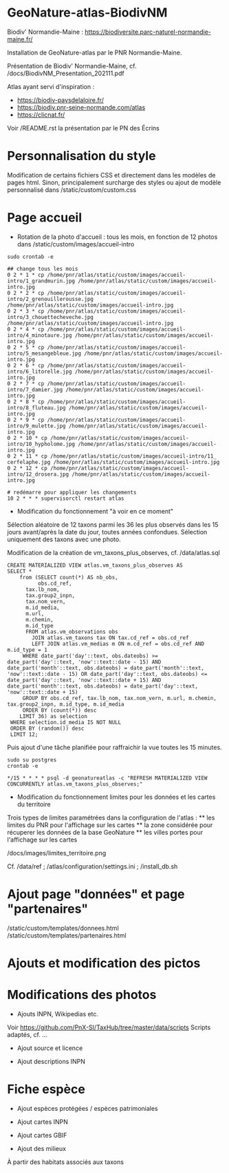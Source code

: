 # GeoNature-atlas-BiodivNM
Biodiv' Normandie-Maine : https://biodiversite.parc-naturel-normandie-maine.fr/

Installation de GeoNature-atlas par le PNR Normandie-Maine.

Présentation de Biodiv' Normandie-Maine, cf. /docs/BiodivNM_Presentation_202111.pdf

Atlas ayant servi d'inspiration :
* https://biodiv-paysdelaloire.fr/
* https://biodiv.pnr-seine-normande.com/atlas
* https://clicnat.fr/

Voir /README.rst la présentation par le PN des Écrins

# Personnalisation du style
Modification de certains fichiers CSS et directement dans les modèles de pages html. 
Sinon, principalement surcharge des styles ou ajout de modèle personnalisé dans /static/custom/custom.css

# Page accueil
* Rotation de la photo d'accueil : tous les mois, en fonction de 12 photos dans /static/custom/images/accueil-intro
```
sudo crontab -e

## change tous les mois
0 2 * 1 * cp /home/pnr/atlas/static/custom/images/accueil-intro/1_grandmurin.jpg /home/pnr/atlas/static/custom/images/accueil-intro.jpg
0 2 * 2 * cp /home/pnr/atlas/static/custom/images/accueil-intro/2_grenouillerousse.jpg /home/pnr/atlas/static/custom/images/accueil-intro.jpg
0 2 * 3 * cp /home/pnr/atlas/static/custom/images/accueil-intro/3_chouettecheveche.jpg /home/pnr/atlas/static/custom/images/accueil-intro.jpg
0 2 * 4 * cp /home/pnr/atlas/static/custom/images/accueil-intro/4_minotaure.jpg /home/pnr/atlas/static/custom/images/accueil-intro.jpg
0 2 * 5 * cp /home/pnr/atlas/static/custom/images/accueil-intro/5_mesangebleue.jpg /home/pnr/atlas/static/custom/images/accueil-intro.jpg
0 2 * 6 * cp /home/pnr/atlas/static/custom/images/accueil-intro/6_litorelle.jpg /home/pnr/atlas/static/custom/images/accueil-intro.jpg
0 2 * 7 * cp /home/pnr/atlas/static/custom/images/accueil-intro/7_damier.jpg /home/pnr/atlas/static/custom/images/accueil-intro.jpg
0 2 * 8 * cp /home/pnr/atlas/static/custom/images/accueil-intro/8_fluteau.jpg /home/pnr/atlas/static/custom/images/accueil-intro.jpg
0 2 * 9 * cp /home/pnr/atlas/static/custom/images/accueil-intro/9_mulette.jpg /home/pnr/atlas/static/custom/images/accueil-intro.jpg
0 2 * 10 * cp /home/pnr/atlas/static/custom/images/accueil-intro/10_hypholome.jpg /home/pnr/atlas/static/custom/images/accueil-intro.jpg
0 2 * 11 * cp /home/pnr/atlas/static/custom/images/accueil-intro/11_ cerfelaphe.jpg /home/pnr/atlas/static/custom/images/accueil-intro.jpg
0 2 * 12 * cp /home/pnr/atlas/static/custom/images/accueil-intro/12_drosera.jpg /home/pnr/atlas/static/custom/images/accueil-intro.jpg

# redémarre pour appliquer les changements
10 2 * * * supervisorctl restart atlas
```

* Modification du fonctionnement "à voir en ce moment"

Sélection aléatoire de 12 taxons parmi les 36 les plus observés dans les 15 jours avant/après la date du jour, 
toutes années confondues. Sélection uniquement des taxons avec une photo.

Modification de la création de vm_taxons_plus_observes, cf. /data/atlas.sql
```
CREATE MATERIALIZED VIEW atlas.vm_taxons_plus_observes AS
SELECT * 
	from (SELECT count(*) AS nb_obs,
          obs.cd_ref,
  	  tax.lb_nom,
  	  tax.group2_inpn,
  	  tax.nom_vern,
  	  m.id_media,
  	  m.url,
  	  m.chemin,
 	  m.id_type
 	  FROM atlas.vm_observations obs
 	    JOIN atlas.vm_taxons tax ON tax.cd_ref = obs.cd_ref
 	    LEFT JOIN atlas.vm_medias m ON m.cd_ref = obs.cd_ref AND m.id_type = 1
	 WHERE date_part('day'::text, obs.dateobs) >= date_part('day'::text, 'now'::text::date - 15) AND date_part('month'::text, obs.dateobs) = date_part('month'::text, 'now'::text::date - 15) OR date_part('day'::text, obs.dateobs) <= date_part('day'::text, 'now'::text::date + 15) AND date_part('month'::text, obs.dateobs) = date_part('day'::text, 'now'::text::date + 15)
 	 GROUP BY obs.cd_ref, tax.lb_nom, tax.nom_vern, m.url, m.chemin, tax.group2_inpn, m.id_type, m.id_media
 	 ORDER BY (count(*)) desc
 	LIMIT 36) as selection
 WHERE selection.id_media IS NOT NULL
 ORDER BY (random()) desc
 LIMIT 12;
 ```
 
Puis ajout d'une tâche planifiée pour raffraichir la vue toutes les 15 minutes.
```
sudo su postgres
crontab -e

*/15 * * * * psql -d geonatureatlas -c "REFRESH MATERIALIZED VIEW CONCURRENTLY atlas.vm_taxons_plus_observes;"
```

* Modification du fonctionnement limites pour les données et les cartes du territoire

Trois types de limites paramétrées dans la configuration de l'atlas : 
** les limites du PNR pour l'affichage sur les cartes
** la zone considérée pour récuperer les données de la base GeoNature
** les villes portes pour l'affichage sur les cartes

/docs/images/limites_territoire.png

Cf. /data/ref ; /atlas/configuration/settings.ini ; /install_db.sh

# Ajout page "données" et page "partenaires"

/static/custom/templates/donnees.html
/static/custom/templates/partenaires.html

# Ajouts et modification des pictos



# Modifications des photos 
* Ajouts INPN, Wikipedias etc.

Voir https://github.com/PnX-SI/TaxHub/tree/master/data/scripts
Scripts adaptés, cf. ...

* Ajout source et licence

* Ajout descriptions INPN

# Fiche espèce
* Ajout espèces protégées / espèces patrimoniales

* Ajout cartes INPN

* Ajout cartes GBIF

* Ajout des milieux

À partir des habitats associés aux taxons


